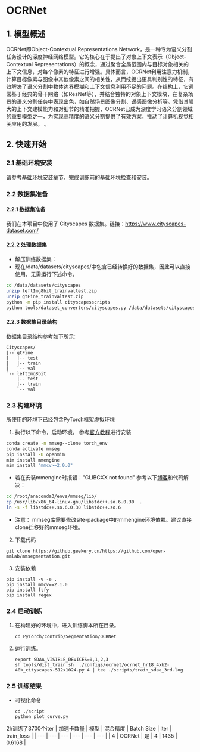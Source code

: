 # OCRNet

## 1. 模型概述

OCRNet即Object-Contextual Representations Network，是一种专为语义分割任务设计的深度神经网络模型。它的核心在于提出了对象上下文表示（Object-Contextual Representations）的概念，通过聚合全局范围内与目标对象相关的上下文信息，对每个像素的特征进行增强。具体而言，OCRNet利用注意力机制，计算目标像素与图像中其他像素之间的相关性，从而挖掘出更具判别性的特征，有效解决了语义分割中物体边界模糊和上下文信息利用不足的问题。在结构上，它通常基于经典的骨干网络（如ResNet等），并结合独特的对象上下文模块，在复杂场景的语义分割任务中表现出色，如自然场景图像分割、遥感图像分析等。凭借其强大的上下文建模能力和对细节的精准把握，OCRNet已成为深度学习语义分割领域的重要模型之一，为实现高精度的语义分割提供了有效方案，推动了计算机视觉相关应用的发展。 。

## 2. 快速开始

### 2.1 基础环境安装

请参考[基础环境安装](../../../../doc/Environment.md)章节，完成训练前的基础环境检查和安装。


### 2.2 数据集准备
#### 2.2.1 数据集准备

我们在本项目中使用了 Cityscapes 数据集。链接：https://www.cityscapes-dataset.com/

#### 2.2.2 处理数据集

- 解压训练数据集：
- 现在/data/datasets/cityscapes/中包含已经转换好的数据集，因此可以直接使用，无需运行下述命令。
``` bash
cd /data/datasets/cityscapes
unzip leftImg8bit_trainvaltest.zip
unzip gtFine_trainvaltest.zip
python -m pip install cityscapesscripts
python tools/dataset_converters/cityscapes.py /data/datasets/cityscapes/  
```

#### 2.2.3 数据集目录结构

数据集目录结构参考如下所示:

```
Cityscapes/
|-- gtFine
|   |-- test
|   |-- train
|   `-- val
`-- leftImg8bit
    |-- test
    |-- train
    `-- val
```


### 2.3 构建环境
所使用的环境下已经包含PyTorch框架虚拟环境
1. 执行以下命令，启动环境。
参考[官方教程](https://github.com/open-mmlab/mmsegmentation/blob/main/docs/zh_cn/get_started.md)进行安装
```sh
conda create -n mmseg--clone torch_env
conda activate mmseg
pip install -U openmim
mim install mmengine
mim install "mmcv>=2.0.0"
```
- 若在安装mmengine时报错："GLIBCXX not found"
参考以下[博客](https://zhuanlan.zhihu.com/p/685165815)和代码解决：
```sh
cd /root/anaconda3/envs/mmseg/lib/ 
cp /usr/lib/x86_64-linux-gnu/libstdc++.so.6.0.30  .
ln -s -f libstdc++.so.6.0.30 libstdc++.so.6
```
- 注意： mmseg库需要修改site-package中的mmengine环境依赖。建议直接clone迁移好的mmseg环境。

2. 下载代码
``` 
git clone https://github.geekery.cn/https://github.com/open-mmlab/mmsegmentation.git
```
3. 安装依赖
```
pip install -v -e .
pip install mmcv==2.1.0
pip install ftfy
pip install regex
```

### 2.4 启动训练
1. 在构建好的环境中，进入训练脚本所在目录。
    ```
    cd PyTorch/contrib/Segmentation/OCRNet
    ```

2. 运行训练。
    ```
    export SDAA_VISIBLE_DEVICES=0,1,2,3
    sh tools/dist_train.sh  ./configs/ocrnet/ocrnet_hr18_4xb2-40k_cityscapes-512x1024.py 4 | tee ./scripts/train_sdaa_3rd.log
    ```

### 2.5 训练结果

- 可视化命令
    ```
    cd ./script
    python plot_curve.py
    ```
 2h训练了3700个iter
| 加速卡数量 | 模型 | 混合精度 | Batch Size | iter | train_loss |
| --- | --- | --- | --- | --- | --- | 
| 4 | OCRNet | 是 | 4 | 1435 | 0.6168 |